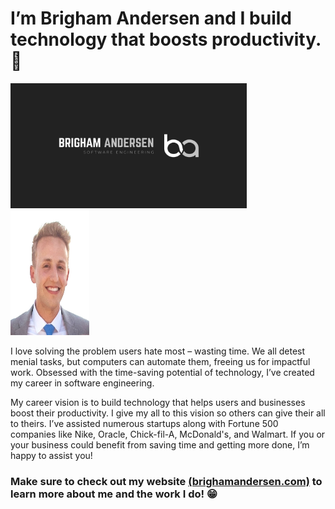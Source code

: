 # I’m Brigham Andersen and I build technology that boosts productivity.  💯

<img src="./profile-banner.jpg" alt="Brigham Banner" height="200px" width="75%"> <img src="./profile.jpg" alt="Picture of Me" height="200px" width="25%">

I love solving the problem users hate most – wasting time. We all detest menial tasks, but computers can automate them, freeing us for impactful work.  Obsessed with the time-saving potential of technology, I’ve created my career in software engineering. 

My career vision is to build technology that helps users and businesses boost their productivity. I give my all to this vision so others can give their all to theirs. I’ve assisted numerous startups along with Fortune 500 companies like Nike, Oracle, Chick-fil-A, McDonald's, and Walmart. If you or your business could benefit from saving time and getting more done, I’m happy to assist you!

### Make sure to check out my website [(brighamandersen.com)](https://brighamandersen.com) to learn more about me and the work I do! 😁
